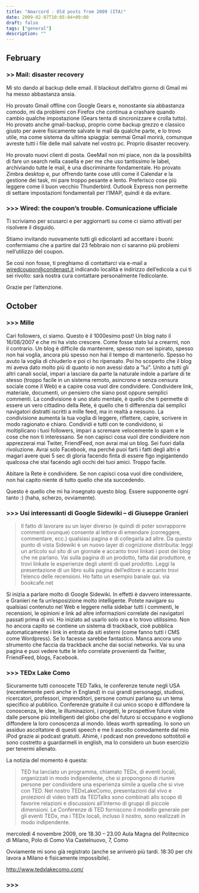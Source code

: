 ```yaml
---
title: "Amarcord - Old posts from 2009 (ITA)"
date: 2009-02-07T10:05:04+09:00
draft: false
tags: ["general"]
description: ""
---
```

## February
### >> Mail: disaster recovery
Mi sto dando al backup delle email. Il blackout dell’altro giorno di Gmail mi ha messo abbastanza ansia.

Ho provato Gmail offline con Google Gears e, nonostante sia abbastanza comodo, mi da problemi con Firefox che continua a crashare quando cambio qualche impostazione (Gears tenta di sincronizzare e crolla tutto). Ho provato anche gmail-backup, proprio come backup grezzo e classico giusto per avere fisicamente salvate le mail da qualche parte, e lo trovo utile, ma come sistema da ultima spiaggia: semmai Gmail morirà, comunque avreste tutti i file delle mail salvate nel vostro pc. Proprio disaster recovery.

Ho provato nuovi client di posta. GeeMail non mi piace, non da la possibilità di fare un search nella casella e per me che uso tantissimo le label, archiviando tutte le mail, è una discriminante fondamentale. Ho provato Zimbra desktop e, pur offrendo tante cose utili come il Calendar e la gestione dei task, mi pare troppo pesante e lento. Preferisco cose più leggere come il buon vecchio Thunderbird. Outlook Express non permette di settare impostazioni fondamentali per l’IMAP, quindi è da evitare.

### >>> Wired: the coupon’s trouble. Comunicazione ufficiale
Ti scriviamo per scusarci e per aggiornarti su come ci siamo attivati per risolvere il disguido.

Stiamo invitando nuovamente tutti gli edicolanti ad accettare i buoni: confermiamo che a partire dal 23 febbraio non ci saranno più problemi nell’utilizzo del coupon.

Se così non fosse, ti preghiamo di contattarci via e-mail a wiredcoupon@condenast.it indicando località e indirizzo dell’edicola a cui ti sei rivolto: sarà nostra cura contattare personalmente l’edicolante.

Grazie per l’attenzione.

## October
### >>> Mille
Cari followers, ci siamo. Questo è il 1000esimo post! Un blog nato il 16/08/2007 e che mi ha visto crescere. Come fosse stato lui a crearmi, non il contrario. Un blog è difficile da mantenere, spesso non sei ispirato, spesso non hai voglia, ancora più spesso non hai il tempo di mantenerlo. Spesso ho avuto la voglia di chiuderlo e poi ci ho ripensato. Poi ho scoperto che il blog mi aveva dato molto più di quanto io non avessi dato a “lui”. Unito a tutti gli altri canali social, impari a lasciare da parte la naturale indole a parlare di te stesso (troppo facile in un sistema remoto, asincrono e senza censura sociale come il Web) e a capire cosa vuol dire condividere. Condividere link, materiale, documenti, un pensiero che siano post oppure semplici commenti. La condivisione è uno stato mentale, è quello che ti permette di essere un vero cittadino della Rete, è quello che ti differenzia dai semplici navigatori distratti iscritti a mille feed, ma in realtà a nessuno. La condivisione aumenta la tua voglia di leggere, riflettere, capire, scrivere in modo ragionato e chiaro. Condividi e tutti con te condividono, si moltiplicano i tuoi followers, impari a scremare velocemente lo spam e le cose che non ti interessano. Se non capisci cosa vuol dire condividere non apprezzerai mai Twiter, FriendFeed, non avrai mai un blog. Sei fuori dalla rivoluzione. Avrai solo Facebook, ma perché puoi farti i fatti degli altri e magari avere quei 5 sec di gloria facendo finta di essere figo ingigantendo qualcosa che stai facendo agli occhi dei tuoi amici. Troppo facile.

Abitare la Rete è condividere. Se non capisci cosa vuol dire condividere, non hai capito niente di tutto quello che sta succedendo.

Questo è quello che mi ha insegnato questo blog. Essere supponente ogni tanto :) (haha, scherzo, ovviamente).

### >>> Usi interessanti di Google Sidewiki – di Giuseppe Granieri
> Il fatto di lavorare su un layer diverso (e quindi di poter sovrapporre commenti ovunque) consente al lettore di emendare (correggere, commentare, ecc.) qualsiasi pagina e di collegarla ad altre. Da questo punto di vista Sidewiki è un nuovo layer di cognizione distribuita: leggi un articolo sul sito di un giornale e accanto trovi linkati i post dei blog che ne parlano. Vai sulla pagina di un prodotto, fatta dal produttore, e trovi linkate le esperienze degli utenti di quel prodotto. Leggi la presentazione di un libro sulla pagina dell’editore e accanto trovi l’elenco delle recensioni. Ho fatto un esempio banale qui.
via bookcafe.net

Si inizia a parlare molto di Google Sidewiki. In effetti è davvero interessante. e Granieri ne fa un’esposizione molto intelligente.
Potete navigare su qualsiasi contenuto nel Web e leggere nella sidebar tutti i commenti, le recensioni, le opinioni e link ad altre informazioni correlate dei navigatori passati prima di voi. Ho iniziato ad usarlo solo ora e lo trovo utilissimo. Non ho ancora capito se contiene un sistema di trackback, cioè pubblica automaticamente i link in entrata da siti esterni (come fanno tutti i CMS come Wordpress). Se lo facesse sarebbe fantastico.
Manca ancora uno strumento che faccia da trackback anche dai social networks. Vai su una pagina e puoi vedere tutte le info correlate provenienti da Twitter, FriendFeed, blogs, Facebook.

### >>> TEDx Lake Como
Sicuramente tutti conoscete TED Talks, le conferenze tenute negli USA (recentemente però anche in England) in cui grandi personaggi, studiosi, ricercatori, professori, imprenditori, persone comuni parlano su un tema specifico al pubblico. Conferenze gratuite il cui unico scopo è diffondere la conoscenza, le idee, le illuminazioni, i progetti, le prospettive future viste dalle persone più intelligenti del globo che del futuro si occupano e vogliono diffondere la loro conoscenza al mondo.
Ideas worth spreading.
Io sono un assiduo ascoltatore di questi speech e me li ascolto comodamente dal mio iPod grazie ai podcast gratuiti. Ahimè, i podcast non prevedono sottotitoli e sono costretto a guardarmeli in english, ma lo considero un buon esercizio per tenermi allenato.

La notizia del momento è questa:

> TED ha lanciato un programma, chiamato TEDx,  di eventi locali, organizzati in modo indipendente, che si propongono di riunire persone per condividere una esperienza simile a quella che si vive con TED.  Nel nostro TEDxLakeComo, presentazioni dal vivo e proiezioni di video tratti da TEDTalks  sono combinati allo scopo di favorire relazioni e discussioni all’interno di gruppi di piccole dimensioni.  Le Conferenze di TED forniscono il modello generale per gli eventi  TEDx, ma i TEDx locali, incluso il nostro, sono realizzati in modo indipendente.

mercoledì 4 novembre 2009,  ore 18.30 – 23.00
Aula Magna del Politecnico di Milano,  Polo di Como
Via Castelnuovo, 7,  Como

Ovviamente mi sono già registrato (anche se arriverò più tardi. 18:30 per chi lavora a Milano è fisicamente impossibile).

http://www.tedxlakecomo.com/


### >>> 

